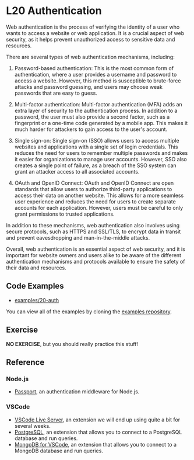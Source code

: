 # L20 Authentication

Web authentication is the process of verifying the identity of a user who wants to access a website or web application. It is a crucial aspect of web security, as it helps prevent unauthorized access to sensitive data and resources.

There are several types of web authentication mechanisms, including:

1. Password-based authentication: This is the most common form of authentication, where a user provides a username and password to access a website. However, this method is susceptible to brute-force attacks and password guessing, and users may choose weak passwords that are easy to guess.

2. Multi-factor authentication: Multi-factor authentication (MFA) adds an extra layer of security to the authentication process. In addition to a password, the user must also provide a second factor, such as a fingerprint or a one-time code generated by a mobile app. This makes it much harder for attackers to gain access to the user's account.

3. Single sign-on: Single sign-on (SSO) allows users to access multiple websites and applications with a single set of login credentials. This reduces the need for users to remember multiple passwords and makes it easier for organizations to manage user accounts. However, SSO also creates a single point of failure, as a breach of the SSO system can grant an attacker access to all associated accounts.

4. OAuth and OpenID Connect: OAuth and OpenID Connect are open standards that allow users to authorize third-party applications to access their data on another website. This allows for a more seamless user experience and reduces the need for users to create separate accounts for each application. However, users must be careful to only grant permissions to trusted applications.

In addition to these mechanisms, web authentication also involves using secure protocols, such as HTTPS and SSL/TLS, to encrypt data in transit and prevent eavesdropping and man-in-the-middle attacks.

Overall, web authentication is an essential aspect of web security, and it is important for website owners and users alike to be aware of the different authentication mechanisms and protocols available to ensure the safety of their data and resources.

## Code Examples

- [examples/20-auth](https://github.com/umass-cs-326/examples/tree/main/20-auth)

You can view all of the examples by cloning the [examples repository](https://github.com/umass-cs-326/examples).

## Exercise

**NO EXERCISE**, but you should really practice this stuff!

## Reference

### Node.js

- [Passport](http://www.passportjs.org/docs/), an authentication middleware for Node.js.

### VSCode

- [VSCode Live Server](https://marketplace.visualstudio.com/items?itemName=ritwickdey.LiveServer), an extension we will end up using quite a bit for several weeks.
- [PostgreSQL](https://marketplace.visualstudio.com/items?itemName=ckolkman.vscode-postgres), an extension that allows you to connect to a PostgreSQL database and run queries.
- [MongoDB for VSCode](https://marketplace.visualstudio.com/items?itemName=mongodb.mongodb-vscode), an extension that allows you to connect to a MongoDB database and run queries.
